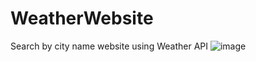 # WeatherWebsite
Search by city name website using Weather API
![image](https://github.com/shristyyx/WeatherWebsite/assets/94732127/23c67fab-aa92-4b65-a341-8fbb390047d3)
